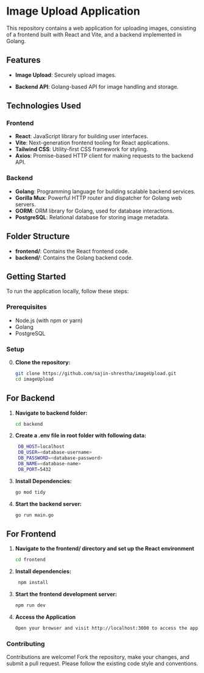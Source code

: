 # Image Upload Application

This repository contains a web application for uploading images, consisting of a frontend built with React and Vite, and a backend implemented in Golang.

## Features

- **Image Upload**: Securely upload images.
<!-- - **Responsive Design**: Mobile-friendly UI for seamless usage. -->
- **Backend API**: Golang-based API for image handling and storage.

## Technologies Used

### Frontend

- **React**: JavaScript library for building user interfaces.
- **Vite**: Next-generation frontend tooling for React applications.
- **Tailwind CSS**: Utility-first CSS framework for styling.
- **Axios**: Promise-based HTTP client for making requests to the backend API.

### Backend

- **Golang**: Programming language for building scalable backend services.
- **Gorilla Mux**: Powerful HTTP router and dispatcher for Golang web servers.
- **GORM**: ORM library for Golang, used for database interactions.
- **PostgreSQL**: Relational database for storing image metadata.

## Folder Structure

- **frontend/**: Contains the React frontend code.
- **backend/**: Contains the Golang backend code.

## Getting Started

To run the application locally, follow these steps:

### Prerequisites

- Node.js (with npm or yarn)
- Golang
- PostgreSQL

### Setup

0. **Clone the repository:**

   ```bash
   git clone https://github.com/sajin-shrestha/imageUpload.git
   cd imageUpload

   ```

## For Backend

1. **Navigate to backend folder:**

   ```bash
   cd backend

   ```

2. **Create a .env file in root folder with following data:**

   ```bash
    DB_HOST=localhost
    DB_USER=<database-username>
    DB_PASSWORD=<database-password>
    DB_NAME=<database-name>
    DB_PORT=5432
   ```

3. **Install Dependencies:**

   ```bash
   go mod tidy

   ```

4. **Start the backend server:**
   ```bash
   go run main.go
   ```

## For Frontend

1. **Navigate to the frontend/ directory and set up the React environment**

   ```bash
   cd frontend

   ```

2. **Install dependencies:**

   ```bash
    npm install
   ```

3. **Start the frontend development server:**

   ```bash
   npm run dev

   ```

4. **Access the Application**

   ```bash
   Open your browser and visit http://localhost:3000 to access the application.

   ```

### Contributing

Contributions are welcome! Fork the repository, make your changes, and submit a pull request. Please follow the existing code style and conventions.
